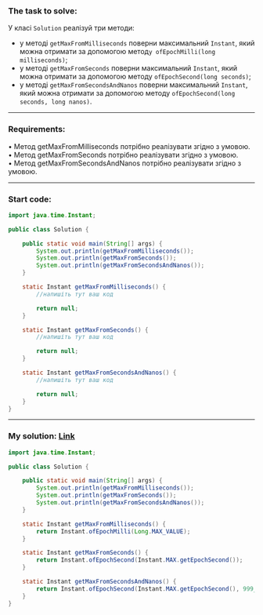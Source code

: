 ### **The task to solve:**  

У класі `Solution` реалізуй три методи:  
- у методі `getMaxFromMilliseconds` поверни максимальний `Instant`, який можна отримати за допомогою метод`у ofEpochMilli(long milliseconds)`;
- у методі `getMaxFromSeconds` поверни максимальний `Instant`, який можна отримати за допомогою методу `ofEpochSecond(long seconds)`; 
- у методі `getMaxFromSecondsAndNanos` поверни максимальний `Instant`, який можна отримати за допомогою методу `ofEpochSecond(long seconds, long nanos)`.

---

### **Requirements:**  

• Метод getMaxFromMilliseconds потрібно реалізувати згідно з умовою.  
• Метод getMaxFromSeconds потрібно реалізувати згідно з умовою.  
• Метод getMaxFromSecondsAndNanos потрібно реалізувати згідно з умовою.

---

### **Start code:**  

```java
import java.time.Instant;

public class Solution {

    public static void main(String[] args) {
        System.out.println(getMaxFromMilliseconds());
        System.out.println(getMaxFromSeconds());
        System.out.println(getMaxFromSecondsAndNanos());
    }

    static Instant getMaxFromMilliseconds() {
        //напишіть тут ваш код

        return null;
    }

    static Instant getMaxFromSeconds() {
        //напишіть тут ваш код

        return null;
    }                      

    static Instant getMaxFromSecondsAndNanos() {
        //напишіть тут ваш код

        return null;
    }
}
```

---

### **My solution: [Link](./src/Solution.java)**  

```java
import java.time.Instant;

public class Solution {

    public static void main(String[] args) {
        System.out.println(getMaxFromMilliseconds());
        System.out.println(getMaxFromSeconds());
        System.out.println(getMaxFromSecondsAndNanos());
    }

    static Instant getMaxFromMilliseconds() {
        return Instant.ofEpochMilli(Long.MAX_VALUE);
    }

    static Instant getMaxFromSeconds() {
        return Instant.ofEpochSecond(Instant.MAX.getEpochSecond());
    }                      

    static Instant getMaxFromSecondsAndNanos() {
        return Instant.ofEpochSecond(Instant.MAX.getEpochSecond(), 999_999_999);
    }
}
```
